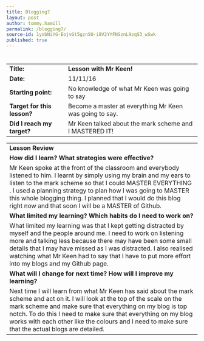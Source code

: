 ```yaml
---
title: Blogging7
layout: post
author: tommy.hamill
permalink: /blogging7/
source-id: 1yxbNiYG-EojvGt5gznSU-i8V2YYFNSznL9zqS3_wSwk
published: true
---
```

<table>
  <tr>
  <h1> <td><strong>Title:</strong></td></h1>
    <td><strong>Lesson with Mr Keen!</strong></td>
  </tr>
  <tr>
    <td><strong>Date:</strong></td>
    <td>11/11/16</td>
  </tr>
  <tr>
    <td><strong>Starting point:</strong></td>
    <td>No knowledge of what Mr Keen was going to say</td>
  </tr>
  <tr>
    <td><strong>Target for this lesson?</strong></td>
    <td>Become a master at everything Mr Keen was going to say.</td>
  </tr>
  <tr>
    <td><strong>Did I reach my target? </strong>
</td>
    <td>Mr Keen talked about the mark scheme and I MASTERED IT!</td>
  </tr>
</table>


<table>
  <tr>
    <td><strong>Lesson Review</strong></td>
  </tr>
  <tr>
    <td><strong>How did I learn? What strategies were effective?</strong> </td>
  </tr>
  <tr>
    <td>Mr Keen spoke at the front of the classroom and everybody listened to him. I learnt by simply using my brain and my ears to listen to the mark scheme so that I could MASTER EVERYTHING . I used a planning strategy to plan how I was going to MASTER this whole blogging thing. I planned that I would do this blog right now and that soon I will be a MASTER of Github.</td>
  </tr>
  <tr>
    <td><strong>What limited my learning? Which habits do I need to work on?</strong> </td>
  </tr>
  <tr>
    <td>What limited my learning was that I kept getting distracted by myself and the people around me. I need to work on listening more and talking less because there may have been some small details that I may have missed as I was distracted.  I also realised watching what Mr Keen had to say that I have to put more effort into my blogs and my Github page.</td>
  </tr>
  <tr>
    <td><strong>What will I change for next time? How will I improve my learning?</strong></td>
  </tr>
  <tr>
    <td>Next time I will learn from what Mr Keen has said about the mark scheme and act on it. I will look at the top of the scale on the mark scheme and make sure that everything on my blog is top notch. To do this I need to make sure that everything on my blog works with each other like the colours and I need to make sure that the actual blogs are detailed.</td>
  </tr>
</table>


